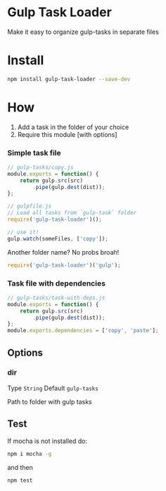 Gulp Task Loader
================

Make it easy to organize gulp-tasks in separate files

# Install

```sh
npm install gulp-task-loader --save-dev
```

# How

1. Add a task in the folder of your choice
2. Require this module [with options]

### Simple task file

```js
// gulp-tasks/copy.js
module.exports = function() {
	return gulp.src(src)
		.pipe(gulp.dest(dist));
};
```

```js
// gulpfile.js
// Load all tasks from `gulp-task` folder
require('gulp-task-loader')();

// use it!
gulp.watch(someFiles, ['copy']);
```

Another folder name? No probs broah!
```js
require('gulp-task-loader')('gulp');
```

### Task file with dependencies
```js
// gulp-tasks/task-with-deps.js
module.exports = function() {
	return gulp.src(src)
		.pipe(gulp.dest(dist));
};
module.exports.dependencies = ['copy', 'paste'];
```

## Options

### dir
Type `String` Default `gulp-tasks`

Path to folder with gulp tasks

## Test

If mocha is not installed do:
```sh
npm i mocha -g
```
and then
```sh
npm test
```
